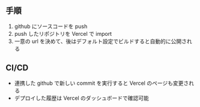 ## 手順

1. github にソースコードを push
2. push したリポジトリを Vercel で import
3. 一意の url を決めて、後はデフォルト設定でビルドすると自動的に公開される
　　
## CI/CD

- 連携した github で新しい commit を実行すると Vercel のページも変更される
- デプロイした履歴は Vercel のダッシュボードで確認可能